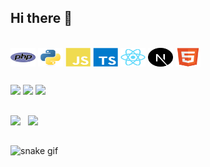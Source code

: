 ## Hi there 👋

<div style="display: inline_block"><br>
  <img align="center" alt="Duda-PHP" height="30" width="40" src="https://raw.githubusercontent.com/devicons/devicon/master/icons/php/php-original.svg">
  <img align="center" alt="Duda-Python" height="30" width="40" src="https://raw.githubusercontent.com/devicons/devicon/master/icons/python/python-original.svg"> 
  <img align="center" alt="Duda-Js" height="30" width="40" src="https://raw.githubusercontent.com/devicons/devicon/master/icons/javascript/javascript-plain.svg">
  <img align="center" alt="Duda-Ts" height="30" width="40" src="https://raw.githubusercontent.com/devicons/devicon/master/icons/typescript/typescript-plain.svg">
  <img align="center" alt="Duda-React" height="30" width="40" src="https://raw.githubusercontent.com/devicons/devicon/master/icons/react/react-original.svg">
  <img align="center" alt="Duda-NextJS" height="30" width="40" src="https://raw.githubusercontent.com/devicons/devicon/master/icons/nextjs/nextjs-original.svg"> 
  <img align="center" alt="Duda-HTML" height="30" width="40" src="https://raw.githubusercontent.com/devicons/devicon/master/icons/html5/html5-original.svg">

</div>

 ##

<div> 
  <a href="https://instagram.com/eduarda.tenorio" target="_blank"><img src="https://img.shields.io/badge/-Instagram-%23E4405F?style=for-the-badge&logo=instagram&logoColor=white" target="_blank"></a> 
  <a href = "mailto:eduardatenoriodev@gmail.com.com"><img src="https://img.shields.io/badge/-Gmail-%23333?style=for-the-badge&logo=gmail&logoColor=white" target="_blank"></a>
  <a href="https://www.linkedin.com/in/mariaeduardatenório/" target="_blank"><img src="https://img.shields.io/badge/-LinkedIn-%230077B5?style=for-the-badge&logo=linkedin&logoColor=white" target="_blank"></a>

 ##
  
<div class='container'>
<img style="height: auto; width: 55%;" class="img" src="https://github-readme-stats.vercel.app/api?username=duddda&show_icons=true&theme=radical" />
 
<img style="height: auto; width: 40%;" class="img" src="https://github-readme-stats.vercel.app/api/top-langs/?username=duddda&theme=radical&langs_count=8&layout=compact" /></div>
</div>

##

![snake gif](https://github.com/SEU_USUARIO/SEU_REPOSITORIO/blob/output/github-contribution-grid-snake.svg)
